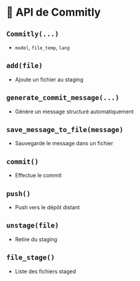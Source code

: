 # 📘 API de Commitly

## `Commitly(...)`
- `model`, `file_temp`, `lang`

## `add(file)`
- Ajoute un fichier au staging

## `generate_commit_message(...)`
- Génère un message structuré automatiquement

## `save_message_to_file(message)`
- Sauvegarde le message dans un fichier

## `commit()`
- Effectue le commit

## `push()`
- Push vers le dépôt distant

## `unstage(file)`
- Retire du staging

## `file_stage()`
- Liste des fichiers staged
